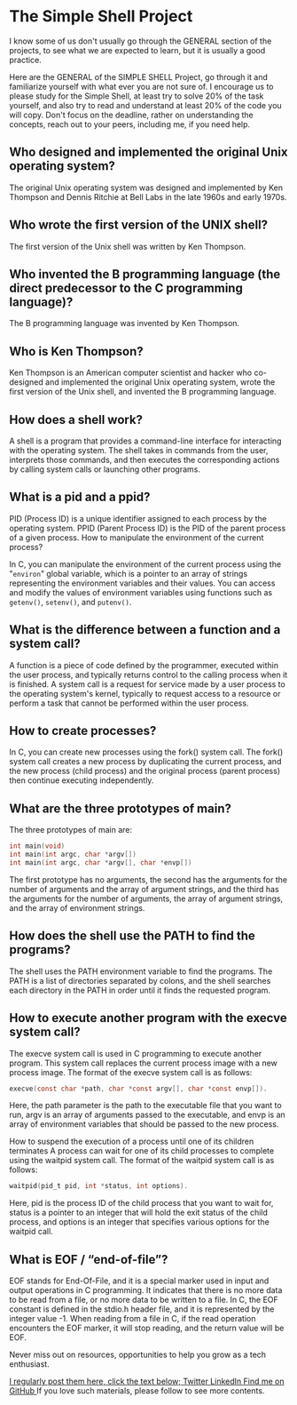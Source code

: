 # The Simple Shell Project
I know some of us don't usually go through the GENERAL section of the projects, to see what we are expected to learn, but it is usually a good practice.

Here are the GENERAL of the SIMPLE SHELL Project, go through it and familiarize yourself with what ever you are not sure of.
I encourage us to please study for the Simple Shell, at least try to solve 20% of the task yourself, and also try to read and understand at least 20% of the code you will copy. Don't focus on the deadline, rather on understanding the concepts, reach out to your peers, including me, if you need help.

## Who designed and implemented the original Unix operating system?
The original Unix operating system was designed and implemented by Ken Thompson and Dennis Ritchie at Bell Labs in the late 1960s and early 1970s.

## Who wrote the first version of the UNIX shell?
The first version of the Unix shell was written by Ken Thompson.

## Who invented the B programming language (the direct predecessor to the C programming language)?
The B programming language was invented by Ken Thompson.
## Who is Ken Thompson?
Ken Thompson is an American computer scientist and hacker who co-designed and implemented the original Unix operating system, wrote the first version of the Unix shell, and invented the B programming language.
## How does a shell work?
A shell is a program that provides a command-line interface for interacting with the operating system. The shell takes in commands from the user, interprets those commands, and then executes the corresponding actions by calling system calls or launching other programs.
## What is a pid and a ppid?
PID (Process ID) is a unique identifier assigned to each process by the operating system. PPID (Parent Process ID) is the PID of the parent process of a given process.
How to manipulate the environment of the current process?

In C, you can manipulate the environment of the current process using the "`environ`" global variable, which is a pointer to an array of strings representing the environment variables and their values. You can access and modify the values of environment variables using functions such as `getenv()`, `setenv()`, and `putenv()`.
## What is the difference between a function and a system call?
A function is a piece of code defined by the programmer, executed within the user process, and typically returns control to the calling process when it is finished. A system call is a request for service made by a user process to the operating system's kernel, typically to request access to a resource or perform a task that cannot be performed within the user process.
## How to create processes?
In C, you can create new processes using the fork() system call. The fork() system call creates a new process by duplicating the current process, and the new process (child process) and the original process (parent process) then continue executing independently.
## What are the three prototypes of main?
The three prototypes of main are:
```c
int main(void)
int main(int argc, char *argv[])
int main(int argc, char *argv[], char *envp[])
```
The first prototype has no arguments, the second has the arguments for the number of arguments and the array of argument strings, and the third has the arguments for the number of arguments, the array of argument strings, and the array of environment strings.
## How does the shell use the PATH to find the programs?
The shell uses the PATH environment variable to find the programs. The PATH is a list of directories separated by colons, and the shell searches each directory in the PATH in order until it finds the requested program.
## How to execute another program with the execve system call?
The execve system call is used in C programming to execute another program. This system call replaces the current process image with a new process image. The format of the execve system call is as follows: 
```c
execve(const char *path, char *const argv[], char *const envp[]).
``` 
Here, the path parameter is the path to the executable file that you want to run, argv is an array of arguments passed to the executable, and envp is an array of environment variables that should be passed to the new process.

How to suspend the execution of a process until one of its children terminates
A process can wait for one of its child processes to complete using the waitpid system call. The format of the waitpid system call is as follows:
```c
waitpid(pid_t pid, int *status, int options).
```
 Here, pid is the process ID of the child process that you want to wait for, status is a pointer to an integer that will hold the exit status of the child process, and options is an integer that specifies various options for the waitpid call.

## What is EOF / “end-of-file”?
EOF stands for End-Of-File, and it is a special marker used in input and output operations in C programming. It indicates that there is no more data to be read from a file, or no more data to be written to a file. In C, the EOF constant is defined in the stdio.h header file, and it is represented by the integer value -1. When reading from a file in C, if the read operation encounters the EOF marker, it will stop reading, and the return value will be EOF.

<p>
Never miss out on resources, opportunities to help you grow as a tech enthusiast.
</p>
<a href='#'>I regularly post them here, click the text below;
Twitter
LinkedIn
Find me on GitHub
</a>
If you love such materials, please follow to see more contents.
<code on>